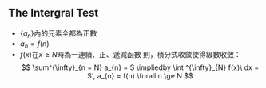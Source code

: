 ## The Intergral Test
- $\{ a_{n} \}$內的元素全都為正數
- ${a_{n} = f(n)}$
- $f(x)$在${x \ge N}$時為一連續、正、遞減函數
則，積分式收斂使得級數收斂：
$$
\sum^{\infty}_{n = N} a_{n} = S \impliedby \int ^{\infty}_{N} f(x)\ dx = S', a_{n} = f(n) \forall n \ge N
$$
